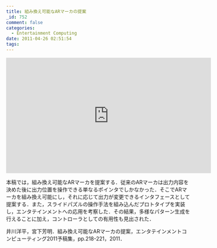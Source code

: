 ```yaml
---
title: 組み換え可能なARマーカの提案
_id: 752
comment: false
categories:
  - Entertainment Computing
date: 2011-04-26 02:51:54
tags:
---
```



<iframe width="560" height="315" src="https://www.youtube.com/embed/0bMSE-zB3Yo" frameborder="0" allowfullscreen></iframe>

<!--more-->

本稿では，組み換え可能なARマーカを提案する．従来のARマーカは出力内容を決めた後に出力位置を操作できる単なるポインタでしかなかった．そこでARマーカを組み換え可能にし，それに応じて出力が変更できるインタフェースとして提案する．また，スライドパズルの操作手法を組み込んだプロトタイプを実装し，エンタテインメントへの応用を考察した．その結果，多様なパターン生成を行えることに加え，コントローラとしての有用性も見出された．

井川洋平，宮下芳明．組み換え可能なARマーカの提案，エンタテインメントコンピューティング2011予稿集，pp.218-221，2011．
